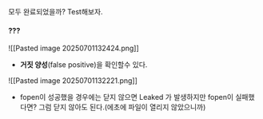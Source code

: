 
모두 완료되었을까?   Test해보자.

#### ???
![[Pasted image 20250701132424.png]]

- **거짓 양성**(false positive)을 확인할수 있다.

![[Pasted image 20250701132221.png]]
- fopen이 성공했을 경우에는 닫지 않으면 Leaked 가 발생하지만 fopen이 실패했다면?
  그럼 닫지 않아도 된다.(에초에 파일이 열리지 않았으니까)

```
```